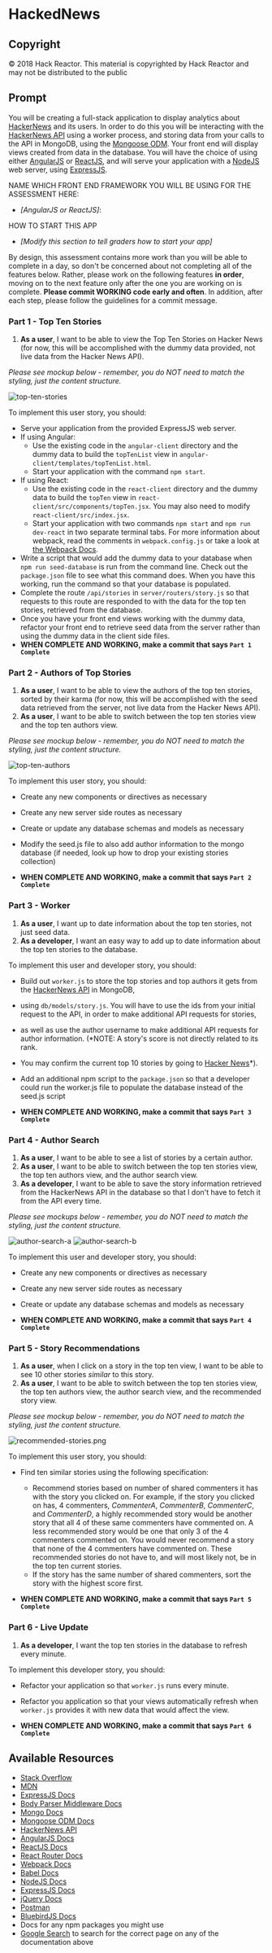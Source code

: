 # HackedNews

## Copyright

&copy; 2018 Hack Reactor.  This material is copyrighted by Hack Reactor and may not be distributed to the public

## Prompt

You will be creating a full-stack application to display analytics about [HackerNews](https://news.ycombinator.com/) and its users. In order to do this you will be interacting with the [HackerNews API](https://github.com/HackerNews/API) using a worker process, and storing data from your calls to the API in MongoDB, using the [Mongoose ODM](http://mongoosejs.com/). Your front end will display views created from data in the database. You will have the choice of using either [AngularJS](https://angularjs.org/) or [ReactJS](https://facebook.github.io/react/), and will serve your application with a [NodeJS](https://nodejs.org/) web server, using [ExpressJS](https://expressjs.com/).

NAME WHICH FRONT END FRAMEWORK YOU WILL BE USING FOR THE ASSESSMENT HERE:
* *[AngularJS or ReactJS]*:

HOW TO START THIS APP
* *[Modify this section to tell graders how to start your app]*

By design, this assessment contains more work than you will be able to complete in a day, so don't be concerned about not completing all of the features below. Rather, please work on the following features **in order**, moving on to the next feature only after the one you are working on is complete. **Please commit WORKING code early and often**. In addition, after each step, please follow the guidelines for a commit message.

### Part 1 - Top Ten Stories

1. **As a user**, I want to be able to view the Top Ten Stories on Hacker News (for now, this will be accomplished with the dummy data provided, not live data from the Hacker News API).

*Please see mockup below - remember, you do NOT need to match the styling, just the content structure.*

![top-ten-stories](top-ten-stories.png)

To implement this user story, you should:

* Serve your application from the provided ExpressJS web server.
* If using Angular:
  * Use the existing code in the `angular-client` directory and the dummy data to build the `topTenList` view in `angular-client/templates/topTenList.html`.
  * Start your application with the command `npm start`.
* If using React:
  * Use the existing code in the `react-client` directory and the dummy data to build the `topTen` view in `react-client/src/components/topTen.jsx`. You may also need to modify `react-client/src/index.jsx`.
  * Start your application with two commands `npm start` and `npm run dev-react` in two separate terminal tabs. For more information about webpack, read the comments in `webpack.config.js` or take a look at [the Webpack Docs](https://webpack.github.io/docs/).
* Write a script that would add the dummy data to your database when `npm run seed-database` is run from the command line. Check out the `package.json` file to see what this command does. When you have this working, run the command so that your database is populated.
* Complete the route `/api/stories` in `server/routers/story.js` so that requests to this route are responded to with the data for the top ten stories, retrieved from the database.
* Once you have your front end views working with the dummy data, refactor your front end to retrieve  seed data from the server rather than using the dummy data in the client side files.
* **WHEN COMPLETE AND WORKING, make a commit that says `Part 1 Complete`**

### Part 2 - Authors of Top Stories

1. **As a user**, I want to be able to view the authors of the top ten stories, sorted by their karma (for now, this will be accomplished with the seed data retrieved from the server, not live data from the Hacker News API).
1. **As a user**, I want to be able to switch between the top ten stories view and the top ten authors view.

*Please see mockup below - remember, you do NOT need to match the styling, just the content structure.*

![top-ten-authors](top-ten-story-authors.png)

To implement this user story, you should:
* Create any new components or directives as necessary
* Create any new server side routes as necessary
* Create or update any database schemas and models as necessary
* Modify the seed.js file to also add author information to the mongo database (if needed, look up how to drop your existing stories collection)

* **WHEN COMPLETE AND WORKING, make a commit that says `Part 2 Complete`**



### Part 3 - Worker

1. **As a user**, I want up to date information about the top ten stories, not just seed data.
1. **As a developer**, I want an easy way to add up to date information about the top ten stories to the database.

To implement this user and developer story, you should:

* Build out `worker.js` to store the top stories and top authors it gets from the [HackerNews API](https://github.com/HackerNews/API) in MongoDB, 
* using `db/models/story.js`. You will have to use the ids from your initial request to the API, in order to make additional API requests for stories, 
* as well as use the author username to make additional API requests for author information. (*NOTE: A story's score is not directly related to its rank. 
* You may confirm the current top 10 stories by going to [Hacker News](https://news.ycombinator.com/)*).
* Add an additional npm script to the `package.json` so that a developer could run the worker.js file to populate the database instead of the seed.js script

* **WHEN COMPLETE AND WORKING, make a commit that says `Part 3 Complete`**


### Part 4 - Author Search

1. **As a user**, I want to be able to see a list of stories by a certain author.
1. **As a user**, I want to be able to switch between the top ten stories view, the top ten authors view, and the author search view.
1. **As a developer**, I want to be able to save the story information retrieved from the HackerNews API in the database so that I don't have to fetch it from the API every time.


*Please see mockups below - remember, you do NOT need to match the styling, just the content structure.*

![author-search-a](author-search-a.png)
![author-search-b](author-search-b.png)

To implement this user and developer story, you should:
* Create any new components or directives as necessary
* Create any new server side routes as necessary
* Create or update any database schemas and models as necessary

* **WHEN COMPLETE AND WORKING, make a commit that says `Part 4 Complete`**

### Part 5 - Story Recommendations

1. **As a user**, when I click on a story in the top ten view, I want to be able to see 10 other stories _similar_ to this story.
1. **As a user**, I want to be able to switch between the top ten stories view, the top ten authors view, the author search view, and the recommended story view.

*Please see mockup below - remember, you do NOT need to match the styling, just the content structure.*

![recommended-stories.png](recommended-stories.png)

To implement this user story, you should:
* Find ten similar stories using the following specification:
  * Recommend stories based on number of shared commenters it has with the story you clicked on. For example, if the story you clicked on has, 4 commenters, *CommenterA*, *CommenterB*, *CommenterC*, and *CommenterD*, a highly recommended story would be another story that all 4 of these same commenters have commented on. A less recommended story would be one that only 3 of the 4 commenters commented on. You would never recommend a story that none of the 4 commenters have commented on. These recommended stories do not have to, and will most likely not, be in the top ten current stories.
  * If the story has the same number of shared commenters, sort the story with the highest score first.

* **WHEN COMPLETE AND WORKING, make a commit that says `Part 5 Complete`**


### Part 6 - Live Update

1. **As a developer**, I want the top ten stories in the database to refresh every minute.

To implement this developer story, you should:
* Refactor your application so that `worker.js` runs every minute.
* Refactor you application so that your views automatically refresh when `worker.js` provides it with new data that would affect the view.

* **WHEN COMPLETE AND WORKING, make a commit that says `Part 6 Complete`**


## Available Resources

* [Stack Overflow](http://stackoverflow.com/)
* [MDN](https://developer.mozilla.org/)
* [ExpressJS Docs](https://expressjs.com/)
* [Body Parser Middleware Docs](https://github.com/expressjs/body-parser)
* [Mongo Docs](https://www.mongodb.com/)
* [Mongoose ODM Docs](http://mongoosejs.com/)
* [HackerNews API](https://github.com/HackerNews/API)
* [AngularJS Docs](https://angularjs.org/)
* [ReactJS Docs](https://facebook.github.io/react/)
* [React Router Docs](https://github.com/ReactTraining/react-router/tree/master/docs)
* [Webpack Docs](https://webpack.github.io/docs/)
* [Babel Docs](https://babeljs.io/docs/setup/)
* [NodeJS Docs](https://nodejs.org/)
* [ExpressJS Docs](https://expressjs.com/)
* [jQuery Docs](https://jquery.com/)
* [Postman](https://www.getpostman.com/)
* [BluebirdJS Docs](http://bluebirdjs.com/)
* Docs for any npm packages you might use
* [Google Search](https://google.com) to search for the correct page on any of the documentation above
